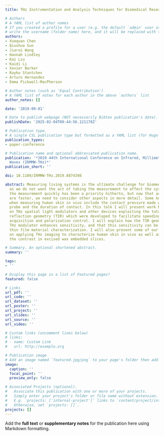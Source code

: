 ```yaml
---
title: THz Instrumentation and Analysis Techniques for Biomedical Research

# Authors
# A YAML list of author names
# If you created a profile for a user (e.g. the default `admin` user at `content/authors/admin/`), 
# write the username (folder name) here, and it will be replaced with their full name and linked to their profile.
authors:
- Xuequan Chen
- Qiushuo Sun
- Jiarui Wang
- Hannah Lindley
- Kai Liu
- Kaidi Li
- Xavier Barker
- Rayko Stantchev
- Arturo Hernandez
- Emma Pickwell-MacPherson

# Author notes (such as 'Equal Contribution')
# A YAML list of notes for each author in the above `authors` list
author_notes: []

date: '2019-09-01'

# Date to publish webpage (NOT necessarily Bibtex publication's date).
publishDate: '2025-02-04T09:44:56.121178Z'

# Publication type.
# A single CSL publication type but formatted as a YAML list (for Hugo requirements).
publication_types:
- paper-conference

# Publication name and optional abbreviated publication name.
publication: '*2019 44th International Conference on Infrared, Millimeter, and Terahertz
  Waves (IRMMW-THz)*'
publication_short: ''

doi: 10.1109/IRMMW-THz.2019.8874398

abstract: Measuring living systems is the ultimate challenge for biomedical research,
  as we do not want the act of taking the measurement to affect the system. Taking
  the measurement quickly has been a priority hitherto, but now that acquisition speeds
  are faster, we need to consider other aspects in more detail. Some key variables
  when measuring human skin in vivo include the contact pressure made with the THz
  probe and the duration of contact. In this talk I will present work by my group
  on THz spatial light modulators and other devices exploiting the total internal
  reflection geometry (TIR) which were developed to facilitate speeding up THz image
  acquisition and polarization control. I will explain how the TIR geometry of the
  THz modulator enhances sensitivity, and that this sensitivity can be useful for
  thin film material characterization. I will also present some of our recent results
  on applying THz imaging to characterize human skin in vivo as well as improving
  the contrast in excised wax embedded slices.

# Summary. An optional shortened abstract.
summary: ''

tags:
- ''

# Display this page in a list of Featured pages?
featured: false

# Links
url_pdf: ''
url_code: ''
url_dataset: ''
url_poster: ''
url_project: ''
url_slides: ''
url_source: ''
url_video: ''

# Custom links (uncomment lines below)
# links:
# - name: Custom Link
#   url: http://example.org

# Publication image
# Add an image named `featured.jpg/png` to your page's folder then add a caption below.
image:
  caption: ''
  focal_point: ''
  preview_only: false

# Associated Projects (optional).
#   Associate this publication with one or more of your projects.
#   Simply enter your project's folder or file name without extension.
#   E.g. `projects: ['internal-project']` links to `content/project/internal-project/index.md`.
#   Otherwise, set `projects: []`.
projects: []
---
```


Add the **full text** or **supplementary notes** for the publication here using Markdown formatting.
